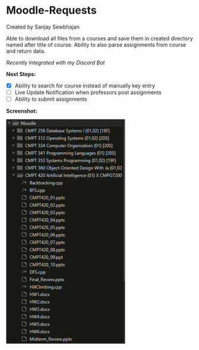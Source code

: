# Moodle-Requests

Created by Sanjay Sewbhajan

Able to download all files from a courses and save them in created directory named after title of course. Ability to also parse assignments from course and return data. 

*Recently Integrated with my Discord Bot*

**Next Steps:**
+ [x] Ability to search for course instead of manually key entry
+ [ ] Live Update Notification when professors post assignments
+ [ ] Ability to submit assignments

**Screenshot:**

![Alt text](Screenshots/downloaded.PNG "Downloaded Moodle Files")

